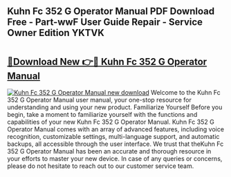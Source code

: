 ## Kuhn Fc 352 G Operator Manual PDF Download Free - Part-wwF User Guide Repair - Service Owner Edition YKTVK

# <h2><a href="http://bc86614.oget.top/?id=Kuhn+Fc+352+G+Operator+Manual">🔗Download New 👉🔴 Kuhn Fc 352 G Operator Manual</a></h2>

[![Kuhn Fc 352 G Operator Manual new download](https://i.imgur.com/5g1atiW.png)](http://bc86614.oget.top/?id=Kuhn+Fc+352+G+Operator+Manual)
Welcome to the Kuhn Fc 352 G Operator Manual user manual, your one-stop resource for understanding and using your new product. Familiarize Yourself Before you begin, take a moment to familiarize yourself with the functions and capabilities of your new Kuhn Fc 352 G Operator Manual. Kuhn Fc 352 G Operator Manual comes with an array of advanced features, including voice recognition, customizable settings, multi-language support, and automatic backups, all accessible through the user interface. We trust that theKuhn Fc 352 G Operator Manual has been an accurate and thorough resource in your efforts to master your new device. In case of any queries or concerns, please do not hesitate to reach out to our customer service team.
